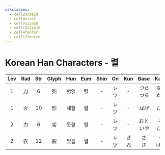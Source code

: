 ```yaml
---
cssclasses:
  - cell2size1h
  - cell4size2
  - cell7size1h
  - cell12size1h
  - cell4fontkr
  - cell12fontcn
---
```


# Korean Han Characters - 렬

| Lev | Rad | Str | Glyph | Hun | Eum | Shin | On  | Kun  |    Base    |    Kana    | Simp | Man |  Can  |    Viet     |
| :-: | :-: | :-: | :---: | :-: | :-: | :--: | :-: | :--: | :--------: | :--------: | :--: | :-: | :---: | :---------: |
|  1  |  刀  |  6  |   列   | 벌일  |  렬  |  -   | レツ  |  -   | *つら<br>つら* | *なる<br>ねる* |  -   | liè | lit6  |    liệt     |
|  1  |  火  | 10  |   烈   | 세찰  |  렬  |  -   | レツ  |  -   |    *はげ*    |    *しい*    |  -   | liè | lit6  |    liệt     |
|  2  |  力  |  6  |   劣   | 못할  |  렬  |  -   | レツ  |  -   | おと<br>*いや* | る<br>*しい*  |  -   | liè | lyut3 | liệt<br>lẹt |
|  2  |  衣  | 12  |   裂   | 찢을  |  렬  |  -   | レツ  | *きれ* |   さ<br>さ   |  く<br>ける   |  -   | liè | lit6  |    liệt     |
